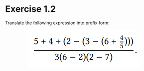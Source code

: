 # Exercise 1.2

Translate the following expression into prefix form:

<p align="center">
  <img src="./equation.png" alt="equation">
</p>